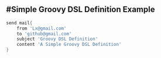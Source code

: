 #Simple Groovy DSL Definition Example
----------

```groovy
send mail{
    from 'Lx@gmail.com'
    to 'github@gmail.com'
    subject 'Groovy DSL Definition'
    content 'A Simple Groovy DSL Definition'
}
```